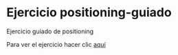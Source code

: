 # Ejercicio positioning-guiado
Ejercicio guiado de positioning

Para ver el ejercicio hacer clic [aquí](http://sagicary.github.io/positioning-guiado)
